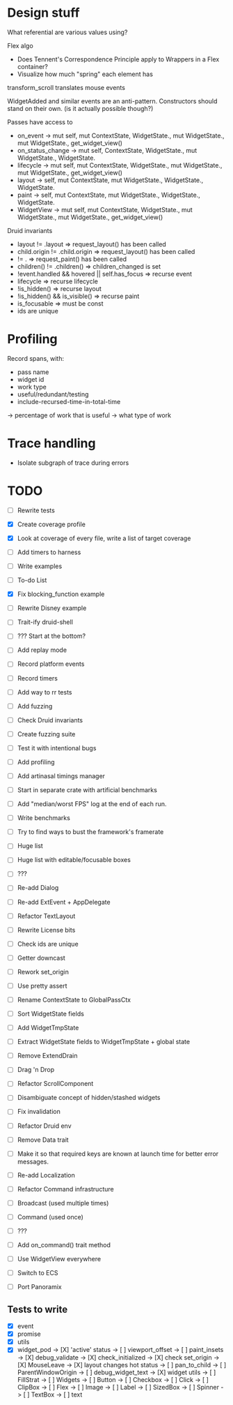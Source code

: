 # Design stuff

What referential are various values using?

Flex algo
- Does Tennent's Correspondence Principle apply to Wrappers in a Flex container?
- Visualize how much "spring" each element has

transform_scroll translates mouse events

WidgetAdded and similar events are an anti-pattern. Constructors should stand on their own. (is it actually possible though?)



Passes have access to
- on_event
-> mut self, mut ContextState, WidgetState.<layout>, mut WidgetState.<passes>, mut WidgetState.<Status>, get_widget_view()
- on_status_change
-> mut self, ContextState, WidgetState.<layout>, mut WidgetState.<passes>, WidgetState.<Status>
- lifecycle
-> mut self, mut ContextState, WidgetState.<layout>, mut WidgetState.<passes>, mut WidgetState.<Status>, get_widget_view()
- layout
-> self, mut ContextState, mut WidgetState.<layout>, WidgetState.<passes>, WidgetState.<Status>
- paint
-> self, mut ContextState, mut WidgetState.<layout>, WidgetState.<passes>, WidgetState.<Status>
- WidgetView
-> mut self, mut ContextState, WidgetState.<layout>, mut WidgetState.<passes>, mut WidgetState.<Status>, get_widget_view()

Druid invariants
- layout != <prev>.layout                       => request_layout() has been called
- child.origin != <prev>.child.origin           => request_layout() has been called
- <paint-calls> != <prev>.<paint-calls>         => request_paint() has been called
- children() != <prev>.children()               => children_changed is set
- !event.handled && hovered || self.has_focus   => recurse event
- lifecycle                                     => recurse lifecycle
- !is_hidden()                                  => recurse layout
- !is_hidden() && is_visible()                  => recurse paint
- is_focusable                                  => must be const
- ids are unique




# Profiling

Record spans, with:
- pass name
- widget id
- work type
- useful/redundant/testing
- include-recursed-time-in-total-time

-> percentage of work that is useful
-> what type of work


# Trace handling

- Isolate subgraph of trace during errors



# TODO

- [ ] Rewrite tests
 - [X] Create coverage profile
 - [X] Look at coverage of every file, write a list of target coverage
 - [ ] Add timers to harness

- [ ] Write examples
 - [ ] To-do List
 - [X] Fix blocking_function example
 - [ ] Rewrite Disney example

- [ ] Trait-ify druid-shell
 - [ ] ??? Start at the bottom?

- [ ] Add replay mode
 - [ ] Record platform events
 - [ ] Record timers
 - [ ] Add way to rr tests

- [ ] Add fuzzing
 - [ ] Check Druid invariants
 - [ ] Create fuzzing suite
 - [ ] Test it with intentional bugs

- [ ] Add profiling
 - [ ] Add artinasal timings manager
 - [ ] Start in separate crate with artificial benchmarks
 - [ ] Add "median/worst FPS" log at the end of each run.

- [ ] Write benchmarks
 - [ ] Try to find ways to bust the framework's framerate
 - [ ] Huge list
 - [ ] Huge list with editable/focusable boxes
 - [ ] ???

- [ ] Re-add Dialog
- [ ] Re-add ExtEvent + AppDelegate
- [ ] Refactor TextLayout
- [ ] Rewrite License bits
- [ ] Check ids are unique
- [ ] Getter downcast
- [ ] Rework set_origin
- [ ] Use pretty assert
- [ ] Rename ContextState to GlobalPassCtx
- [ ] Sort WidgetState fields
- [ ] Add WidgetTmpState
- [ ] Extract WidgetState fields to WidgetTmpState + global state
- [ ] Remove ExtendDrain
- [ ] Drag 'n Drop

- [ ] Refactor ScrollComponent
 - [ ] Disambiguate concept of hidden/stashed widgets
 - [ ] Fix invalidation

- [ ] Refactor Druid env
 - [ ] Remove Data trait
 - [ ] Make it so that required keys are known at launch time for better error messages.
 - [ ] Re-add Localization

- [ ] Refactor Command infrastructure
 - [ ] Broadcast (used multiple times)
 - [ ] Command (used once)
 - [ ] ???
 - [ ] Add on_command() trait method

- [ ] Use WidgetView everywhere
- [ ] Switch to ECS
- [ ] Port Panoramix


## Tests to write

- [X] event
- [X] promise
- [X] utils
- [X] widget_pod
 -> [X] 'active' status
 -> [ ] viewport_offset
 -> [ ] paint_insets
 -> [X] debug_validate
 -> [X] check_initialized
 -> [X] check set_origin
 -> [X] MouseLeave
 -> [X] layout changes hot status
 -> [ ] pan_to_child
 -> [ ] ParentWindowOrigin
 -> [ ] debug_widget_text
-> [X] widget utils
-> [ ] FillStrat
-> [ ] Widgets
 -> [ ] Button
 -> [ ] Checkbox
 -> [ ] Click
 -> [ ] ClipBox
 -> [ ] Flex
 -> [ ] Image
 -> [ ] Label
 -> [ ] SizedBox
 -> [ ] Spinner
 -> [ ] TextBox
-> [ ] text
